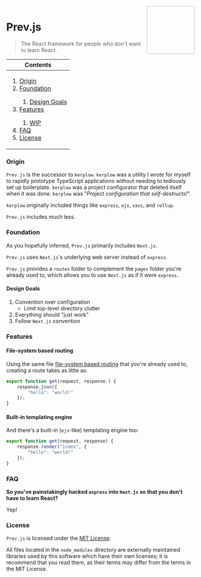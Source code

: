 <img height="128px" width="128px" align="right" />

# Prev.js

> The React framework for people who don't want to learn React.

<table>
	<thead>
		<tr>
			<th align="center"><strong>Contents</strong></th>
		</tr>
	</thead>
	<tbody>
		<tr>
			<td>
				<ol>
					<li><a href="#origin">Origin</a></li>
					<li><a href="#foundation">Foundation</a></li>
					<ol>
						<li><a href="#design-goals">Design Goals</a></li>
					</ol>
					<li><a href="#features">Features</a></li>
					<ol>
						<li><a href="#wip">WIP</a></li>
					</ol>
					<li><a href="#faq">FAQ</a></li>
					<li><a href="#license">License</a></li>
				</ol>
			</td>
		</tr>
	</tbody>
</table>

### Origin

`Prev.js` is the successor to `kerplow`. `kerplow` was a utility I wrote for myself to rapidly prototype TypeScript applications without needing to tediously set up boilerplate. `kerplow` was a project configurator that deleted itself when it was done. `kerplow` was "*Project configuration that self-destructs!*".

`kerplow` originally included things like `express`, `ejs`, `sass`, and `rollup`.

`Prev.js` includes much less.

### Foundation

As you hopefully inferred, `Prev.js` primarily includes `Next.js`.

`Prev.js` uses `Next.js`'s underlying web server instead of `express`.

`Prev.js` provides a `routes` folder to complement the `pages` folder you're already used to, which allows you to use `Next.js` as if it were `express`.

#### Design Goals

1. Convention over configuration
	-   Limit top-level directory clutter
3. Everything should "just work"
4. Follow `Next.js` convention

### Features

#### File-system based routing

Using the same file [file-system based routing](https://nextjs.org/docs/routing/introduction) that you're already used to, creating a route takes as little as:

```ts
export function get(request, response:) {
	response.json({
		"hello": "world!"
	});
}
```

#### Built-in templating engine

And there's a built-in (`ejs`-like) templating engine too:

```ts
export function get(request, response) {
	response.render("index", {
		"hello": "world!"
	});
}
```

### FAQ

**So you've painstakingly hacked `express` into `Next.js` so that you don't have to learn React?**

Yep!

### License

`Prev.js` is licensed under the [MIT License](https://github.com/brianjenkins94/kerplow/blob/master/prev.js/LICENSE).

All files located in the `node_modules` directory are externally maintained libraries used by this software which have their own licenses; it is recommend that you read them, as their terms may differ from the terms in the MIT License.
